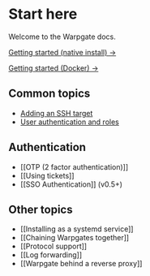 # Start here

Welcome to the Warpgate docs.

<a class="btn btn-success" href="/getting-started">Getting started (native install) &rarr;</a>

<a class="btn btn-success" href="/getting-started-on-docker">Getting started (Docker) &rarr;</a>

## Common topics

* [Adding an SSH target](./targets/ssh.md)
* [User authentication and roles](./auth-and-roles.md)

## Authentication

* [[OTP (2 factor authentication)]]
* [[Using tickets]]
* [[SSO Authentication]] (v0.5+)

## Other topics

* [[Installing as a systemd service]]
* [[Chaining Warpgates together]]
* [[Protocol support]]
* [[Log forwarding]]
* [[Warpgate behind a reverse proxy]]
